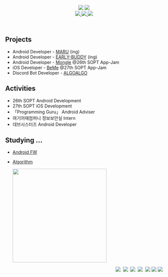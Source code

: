 <p align='center'>
  <img src="https://capsule-render.vercel.app/api?type=soft&color=73c088&height=60&text=Seran%20Park&animation=fadeIn&fontSize=50&fontColor=ffffff&textBg=true" />
  <img src="https://capsule-render.vercel.app/api?type=soft&color=ffffff&height=40&text=Android%20Developer&fontSize=30&animation=scaleIn&fontColor=73c088" />
  <br>
  <a href="https://velog.io/@sery270" target="_blank">
    <img src="https://img.shields.io/badge/Velog-20c997?style=flat-square&logo=Vimeo&logoColor=white"/>
  </a>
  <a href="https://honey-flax-b57.notion.site/Android-936ab59278b8494fb3ea35453eaf72be" target="_blank">
    <img src="https://img.shields.io/badge/Portfolio-000000?style=flat-square&logo=Notion&logoColor=white"/>
  </a>
  <a href="mailto:sery270@gmail.com" target="_blank">
    <img src="https://img.shields.io/badge/Gmail-d14836?style=flat-square&logo=Gmail&logoColor=white"/>
  </a>
</p>
<br>

<h2>Projects</h2>

- Android Developer - [MARU](https://github.com/bookmaru/BABONUNU) (ing)
- Android Developer - [EARLY-BUDDY](https://github.com/EARLY-BUDDY/EB_ANDROID) (ing)
- Android Developer - [Mongle](https://github.com/Sopt-Mongle/MongleAndroid_RELEASE) @26th SOPT App-Jam
- iOS Developer - [BeMe](https://github.com/TeamBeMe/BeMeiOS) @27th SOPT App-Jam
- Discord Bot Developer - [ALGOALGO](https://github.com/ALGOALGO-swu/algoalgo-discord-bot)


<h2>Activities</h2>

- 26th SOPT Android Development
- 27th SOPT iOS Development
- 「Programming Guru」 Android Adviser
- 여기어때컴퍼니 정보보안실 Intern 
- 데브시스터즈 Android Developer 


<h2>Studying ...</h2>

- [Android FW](https://github.com/sery270/android-fw-samples)
- [Algorithm](https://github.com/sery270/Algorithm) 

  <img src="http://mazassumnida.wtf/api/generate_badge?boj=sery270" width=300/>
  
<p align="right">
  <img src="https://img.shields.io/badge/Kotlin-A97BFF?style=flat-square&logo=Kotlin&logoColor=white"/></a>&nbsp 
  <img src="https://img.shields.io/badge/Java-b07219?style=flat-square&logo=Java&logoColor=white"/></a>&nbsp 
  <img src="https://img.shields.io/badge/Python-3572A5?style=flat-square&logo=Python&logoColor=white"/></a>&nbsp 
  <img src="https://img.shields.io/badge/C++-f34b7d?style=flat-square&logo=C%2B%2B&logoColor=white"/></a>&nbsp 
  <img src="https://img.shields.io/badge/Swift-ffac45?style=flat-square&logo=Swift&logoColor=white"/>
  <img src="https://img.shields.io/badge/Android Studio-3DDC84?style=flat-square&logo=Android-Studio&logoColor=white"/>
  <img src="https://img.shields.io/badge/Xcode-1575F9?style=flat-square&logo=Xcode&logoColor=white"/>
</p>
